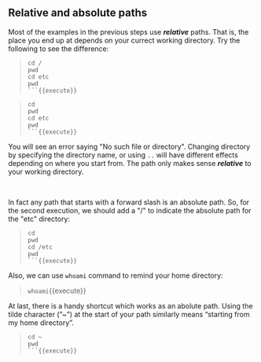 ## Relative and absolute paths

Most of the examples in the previous steps use **_relative_** paths. That is, the place you end up at depends on your currect working directory. Try the following to see the difference:
> ```
> cd /
> pwd
> cd etc
> pwd
> ```{{execute}}

> ```
> cd 
> pwd
> cd etc
> pwd
> ```{{execute}}

You will see an error saying "No such file or directory". Changing directory by specifying the directory name, or using `..` will have different effects depending on where you start from. The path only makes sense **_relative_** to your working directory.

<br/>

In fact any path that starts with a forward slash is an absolute path. So, for the second execution, we should add a "/" to indicate the absolute path for the "etc" directory:
> ```
> cd 
> pwd
> cd /etc
> pwd
> ```{{execute}}

Also, we can use `whoami` command to remind your home directory:
> `whoami`{{execute}}

At last, there is a handy shortcut which works as an abolute path. Using the tilde character (”~”) at the start of your path similarly means “starting from my home directory”.
> ```
> cd ~
> pwd
> ```{{execute}}

<br/>
